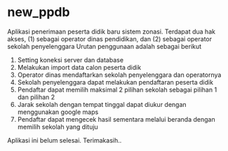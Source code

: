 # new_ppdb
Aplikasi penerimaan peserta didik baru sistem zonasi. Terdapat dua hak akses, (1) sebagai operator dinas pendidikan, dan (2) sebagai operator sekolah penyelenggara
Urutan penggunaan adalah sebagai berikut
1. Setting koneksi server dan database
2. Melakukan import data calon peserta didik
3. Operator dinas mendaftarkan sekolah penyelenggara dan operatornya
4. Sekolah penyelenggara dapat melakukan pendaftaran peserta didik
5. Pendaftar dapat memilih maksimal 2 pilihan sekolah sebagai pilihan 1 dan pilihan 2
6. Jarak sekolah dengan tempat tinggal dapat diukur dengan menggunakan google maps
7. Pendaftar dapat mengecek hasil sementara melalui beranda dengan memilih sekolah yang dituju

Aplikasi ini belum selesai.
Terimakasih..
